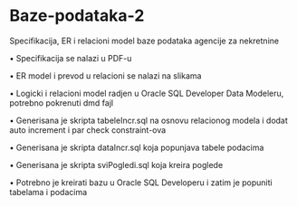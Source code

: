 # Baze-podataka-2
Specifikacija, ER i relacioni model baze podataka agencije za nekretnine

• Specifikacija se nalazi u PDF-u

• ER model i prevod u relacioni se nalazi na slikama

• Logicki i relacioni model radjen u Oracle SQL Developer Data Modeleru, potrebno pokrenuti dmd fajl

• Generisana je skripta tabeleIncr.sql na osnovu relacionog modela i dodat auto increment i par check constraint-ova

• Generisana je skripta dataIncr.sql koja popunjava tabele podacima

• Generisana je skripta sviPogledi.sql koja kreira poglede

• Potrebno je kreirati bazu u Oracle SQL Developeru i zatim je popuniti tabelama i podacima
